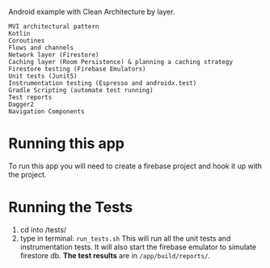 
Android example with Clean Architecture by layer.

    MVI architectural pattern
    Kotlin
    Coroutines
    Flows and channels
    Network layer (Firestore)
    Caching layer (Room Persistence) & planning a caching strategy
    Firestore testing (Firebase Emulators)
    Unit tests (Junit5)
    Instrumentation testing (Espresso and androidx.test)
    Gradle Scripting (automate test running)
    Test reports
    Dagger2
    Navigation Components

# Running this app

To run this app you will need to create a firebase project and hook it up with the project.
# Running the Tests
1. cd into /tests/
2. type in terminal: `run_tests.sh`
This will run all the unit tests and instrumentation tests. It will also start the firebase emulator to simulate firestore db.
**The test results** are in `/app/build/reports/`.
